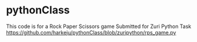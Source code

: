# pythonClass
This code is for a Rock Paper Scissors game
Submitted for Zuri Python Task
https://github.com/harkeju/pythonClass/blob/zuripython/rps_game.py
